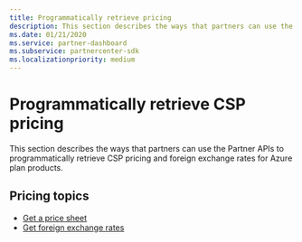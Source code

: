 ```yaml
---
title: Programmatically retrieve pricing
description: This section describes the ways that partners can use the Partner APIs to programmatically retrieve pricing and foreign exchange rates for Azure plan products.
ms.date: 01/21/2020
ms.service: partner-dashboard
ms.subservice: partnercenter-sdk
ms.localizationpriority: medium
---
```


# Programmatically retrieve CSP pricing

This section describes the ways that partners can use the Partner APIs to programmatically retrieve CSP pricing and foreign exchange rates for Azure plan products.

## Pricing topics

- [Get a price sheet](get-a-price-sheet.md)
- [Get foreign exchange rates](get-foreign-exchange-rates.md)
